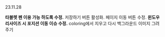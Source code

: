 23.11.28

**타블렛 펜 이용 가능 하도록 수정.**
저장하기 버튼 활성화.
페이지 이동 버튼 수정.
**윈도우 리사이즈 시 포지션 이동 이슈 수정.**
coloring에서 지우고 다시 백그라운드 이미지 그려주기